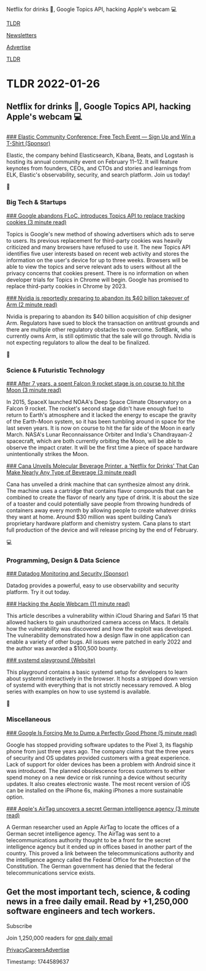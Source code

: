 Netflix for drinks 🥤, Google Topics API, hacking Apple's webcam 💻

[TLDR](/)

[Newsletters](/newsletters)

[Advertise](https://advertise.tldr.tech/)

[TLDR](/)

# TLDR 2022-01-26

## Netflix for drinks 🥤, Google Topics API, hacking Apple's webcam 💻

### 

[### Elastic Community Conference: Free Tech Event — Sign Up and Win a T-Shirt (Sponsor)](https://community-conference.elastic.co/?utm_campaign=community-conference-2022&utm_source=newsletter&utm-medium=tldr)

Elastic, the company behind Elasticsearch, Kibana, Beats, and Logstash is hosting its annual community event on February 11–12. It will feature keynotes from founders, CEOs, and CTOs and stories and learnings from ELK, Elastic's observability, security, and search platform. Join us today!

📱

### Big Tech & Startups

[### Google abandons FLoC, introduces Topics API to replace tracking cookies (3 minute read)](https://www.theverge.com/2022/1/25/22900567/google-floc-abandon-topics-api-cookies-tracking?utm_source=tldrnewsletter)

Topics is Google's new method of showing advertisers which ads to serve to users. Its previous replacement for third-party cookies was heavily criticized and many browsers have refused to use it. The new Topics API identifies five user interests based on recent web activity and stores the information on the user's device for up to three weeks. Browsers will be able to view the topics and serve relevant ads to users without all the privacy concerns that cookies present. There is no information on when developer trials for Topics in Chrome will begin. Google has promised to replace third-party cookies in Chrome by 2023.

[### Nvidia is reportedly preparing to abandon its $40 billion takeover of Arm (2 minute read)](https://www.cnbc.com/2022/01/25/nvidia-preparing-to-abandon-arm-takeover-bloomberg-reports.html?utm_source=tldrnewsletter)

Nvidia is preparing to abandon its $40 billion acquisition of chip designer Arm. Regulators have sued to block the transaction on antitrust grounds and there are multiple other regulatory obstacles to overcome. SoftBank, who currently owns Arm, is still optimistic that the sale will go through. Nvidia is not expecting regulators to allow the deal to be finalized.

🚀

### Science & Futuristic Technology

[### After 7 years, a spent Falcon 9 rocket stage is on course to hit the Moon (3 minute read)](https://arstechnica.com/science/2022/01/an-old-falcon-9-rocket-may-strike-the-moon-within-weeks/?utm_source=tldrnewsletter)

In 2015, SpaceX launched NOAA's Deep Space Climate Observatory on a Falcon 9 rocket. The rocket's second stage didn't have enough fuel to return to Earth's atmosphere and it lacked the energy to escape the gravity of the Earth-Moon system, so it has been tumbling around in space for the last seven years. It is now on course to hit the far side of the Moon in early March. NASA's Lunar Reconnaissance Orbiter and India's Chandrayaan-2 spacecraft, which are both currently orbiting the Moon, will be able to observe the impact crater. It will be the first time a piece of space hardware unintentionally strikes the Moon.

[### Cana Unveils Molecular Beverage Printer, a ‘Netflix for Drinks’ That Can Make Nearly Any Type of Beverage (3 minute read)](https://thespoon.tech/cana-unveils-molecular-beverage-printer-a-netflix-for-drinks-that-can-make-nearly-any-type-of-beverage/?utm_source=tldrnewsletter)

Cana has unveiled a drink machine that can synthesize almost any drink. The machine uses a cartridge that contains flavor compounds that can be combined to create the flavor of nearly any type of drink. It is about the size of a toaster and could potentially save people from throwing hundreds of containers away every month by allowing people to create whatever drinks they want at home. Around $30 million was spent building Cana’s proprietary hardware platform and chemistry system. Cana plans to start full production of the device and will release pricing by the end of February.

💻

### Programming, Design & Data Science

[### Datadog Monitoring and Security (Sponsor)](https://www.datadoghq.com/dg/monitor/ts/lpg/?utm_source=advertisement&utm_medium=newsletter&utm_campaign=dg-tldrnewsletter-coreplatform-ww-tshirt)

Datadog provides a powerful, easy to use observability and security platform. Try it out today.

[### Hacking the Apple Webcam (11 minute read)](https://www.ryanpickren.com/safari-uxss?utm_source=tldrnewsletter)

This article describes a vulnerability within iCloud Sharing and Safari 15 that allowed hackers to gain unauthorized camera access on Macs. It details how the vulnerability was discovered and how the exploit was developed. The vulnerability demonstrated how a design flaw in one application can enable a variety of other bugs. All issues were patched in early 2022 and the author was awarded a $100,500 bounty.

[### systemd playground (Website)](https://systemd-by-example.com/?utm_source=tldrnewsletter)

This playground contains a basic systemd setup for developers to learn about systemd interactively in the browser. It hosts a stripped down version of systemd with everything that is not strictly necessary removed. A blog series with examples on how to use systemd is available.

🎁

### Miscellaneous

[### Google Is Forcing Me to Dump a Perfectly Good Phone (5 minute read)](https://www.vice.com/en/article/dypxpx/google-is-forcing-me-to-dump-a-perfectly-good-phone?utm_source=tldrnewsletter)

Google has stopped providing software updates to the Pixel 3, its flagship phone from just three years ago. The company claims that the three years of security and OS updates provided customers with a great experience. Lack of support for older devices has been a problem with Android since it was introduced. The planned obsolescence forces customers to either spend money on a new device or risk running a device without security updates. It also creates electronic waste. The most recent version of iOS can be installed on the iPhone 6s, making iPhones a more sustainable option.

[### Apple's AirTag uncovers a secret German intelligence agency (3 minute read)](https://appleinsider.com/articles/22/01/25/apples-airtag-uncovers-a-secret-german-intelligence-agency?utm_source=tldrnewsletter)

A German researcher used an Apple AirTag to locate the offices of a German secret intelligence agency. The AirTag was sent to a telecommunications authority thought to be a front for the secret intelligence agency but it ended up in offices based in another part of the country. This proved a link between the telecommunications authority and the intelligence agency called the Federal Office for the Protection of the Constitution. The German government has denied that the federal telecommunications service exists.

## Get the most important tech, science, & coding news in a free daily email. Read by +1,250,000 software engineers and tech workers.

Subscribe

Join 1,250,000 readers for [one daily email](/api/latest/tech)

[Privacy](/privacy)[Careers](https://jobs.ashbyhq.com/tldr.tech)[Advertise](/tech/advertise)

Timestamp: 1744589637